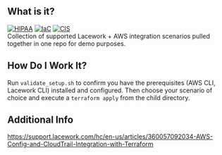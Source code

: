 ## What is it?

[![HIPAA](https://app.soluble.cloud/api/v1/public/badges/0cd8e490-cc28-4b7c-9733-f323f1528dd2.svg)](https://app.soluble.cloud/repos/details/github.com/droessmj/tf-lw-aws-demo)  [![IaC](https://app.soluble.cloud/api/v1/public/badges/12e433d3-b532-4a68-bfa5-a04e9f07bcf4.svg)](https://app.soluble.cloud/repos/details/github.com/droessmj/tf-lw-aws-demo)  [![CIS](https://app.soluble.cloud/api/v1/public/badges/03051169-4248-4fd8-a4d2-89effdaf97e3.svg)](https://app.soluble.cloud/repos/details/github.com/droessmj/tf-lw-aws-demo)  
Collection of supported Lacework + AWS integration scenarios pulled together in one repo for demo purposes. 

## How Do I Work It?
Run `validate_setup.sh` to confirm you have the prerequisites (AWS CLI, Lacework CLI) installed and configured. Then choose your scenario of choice and execute a `terraform apply` from the child directory. 

## Additional Info
https://support.lacework.com/hc/en-us/articles/360057092034-AWS-Config-and-CloudTrail-Integration-with-Terraform
